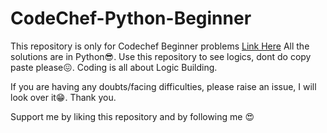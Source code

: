 # CodeChef-Python-Beginner
This repository is only for Codechef Beginner problems [Link Here](https://www.codechef.com/problems/school/?itm_medium=navmenu&itm_campaign=problems)
All the solutions are in Python😎. Use this repository to see logics, dont do copy paste please😖. Coding is all about Logic Building.

If you are having any doubts/facing difficulties, please raise an issue, I will look over it😁. Thank you.

Support me by liking this repository and by following me 😍